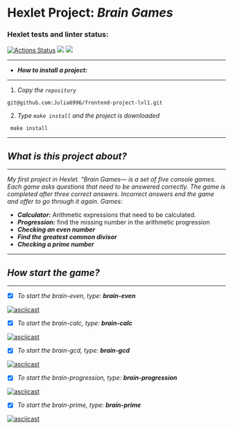 # **Hexlet Project: *Brain Games***

### Hexlet tests and linter status:
[![Actions Status](https://github.com/Julia6996/frontend-project-lvl1/workflows/hexlet-check/badge.svg)](https://github.com/Julia6996/frontend-project-lvl1/actions)
<a href="https://codeclimate.com/github/codeclimate/codeclimate/maintainability"><img src="https://api.codeclimate.com/v1/badges/a99a88d28ad37a79dbf6/maintainability" /></a>
<a href="https://codeclimate.com/github/codeclimate/codeclimate/test_coverage"><img src="https://api.codeclimate.com/v1/badges/a99a88d28ad37a79dbf6/test_coverage" /></a>
___
+ ***How to install a project:***
___
1.  *Copy the `repository`*
```
git@github.com:Julia6996/frontend-project-lvl1.git
```
2.  *Type `make install` and the project is downloaded*
```
 make install
```
___
## ***What is this project about?***
___
*My first project in Hexlet. "Brain Games— is a set of five console games. Each game asks questions that need to be answered correctly. The game is completed after three correct answers. Incorrect answers end the game and offer to go through it again. Games:*
+ ***Calculator:***  Arithmetic expressions that need to be calculated.
+ ***Progression:*** find the missing number in the arithmetic progression
+ ***Checking an even number***
+ ***Find the greatest common divisor***
+ ***Checking a prime number***
___
## ***How start the game?***
___
- [x]  *To start the brain-even, type:* ***brain-even***

[![asciicast](https://asciinema.org/a/DiIADA68jP6M8JoJGQi7J6u5l.svg)](https://asciinema.org/a/DiIADA68jP6M8JoJGQi7J6u5l)

- [x] *To start the brain-calc, type:* ***brain-calc***
  
[![asciicast](https://asciinema.org/a/v0LlgenziMtJHFOJ0PFDTA8HB.svg)](https://asciinema.org/a/v0LlgenziMtJHFOJ0PFDTA8HB)

- [x] *To start the brain-gcd, type:* ***brain-gcd***
  
[![asciicast](https://asciinema.org/a/ZBW1H4jvz1z6RhXJFsqOvbfBi.svg)](https://asciinema.org/a/ZBW1H4jvz1z6RhXJFsqOvbfBi)

- [x]  *To start the brain-progression, type:* ***brain-progression***
  
[![asciicast](https://asciinema.org/a/zi78dsoZVCORKSft8XDuHtHNH.svg)](https://asciinema.org/a/zi78dsoZVCORKSft8XDuHtHNH)

- [x]  *To start the brain-prime, type:* ***brain-prime***
  
[![asciicast](https://asciinema.org/a/U0Yqz48PRzgSWFvBgInadborj.svg)](https://asciinema.org/a/U0Yqz48PRzgSWFvBgInadborj)
